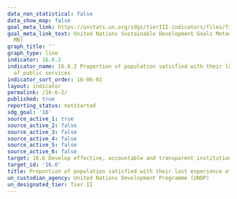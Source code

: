 ```yaml
---
data_non_statistical: false
data_show_map: false
goal_meta_link: https://unstats.un.org/sdgs/tierIII-indicators/files/Tier3-16-06-02.pdf
goal_meta_link_text: United Nations Sustainable Development Goals Metadata (PDF 4.0
  MB)
graph_title: ''
graph_type: line
indicator: 16.6.2
indicator_name: 16.6.2 Proportion of population satisfied with their last experience
  of public services
indicator_sort_order: 16-06-02
layout: indicator
permalink: /16-6-2/
published: true
reporting_status: notstarted
sdg_goal: '16'
source_active_1: true
source_active_2: false
source_active_3: false
source_active_4: false
source_active_5: false
source_active_6: false
target: 16.6 Develop effective, accountable and transparent institutions at all levels
target_id: '16.6'
title: Proportion of population satisfied with their last experience of public services
un_custodian_agency: United Nations Development Programme (UNDP)
un_designated_tier: Tier II
---
```

